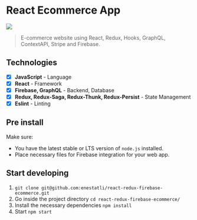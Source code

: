 # React Ecommerce App

<img src="#">

> E-commerce website using React, Redux, Hooks, GraphQL, ContextAPI, Stripe and Firebase.

## Technologies

- [x] <b>JavaScript</b> - Language
- [x] <b>React</b> - Framework
- [x] <b>Firebase, GraphQL</b> - Backend, Database
- [x] <b>Redux, Redux-Saga, Redux-Thunk, Redux-Persist</b> - State Management
- [x] <b>Eslint</b> - Linting

## Pre install

Make sure:

- You have the latest stable or LTS version of `node.js` installed.
- Place necessary files for Firebase integration for your web app.

## Start developing

1. `git clone git@github.com:enestatli/react-redux-firebase-ecommerce.git`
2. Go inside the project directory `cd react-redux-firebase-ecommerce/`
3. Install the necessary dependencies `npm install`
4. Start `npm start`
